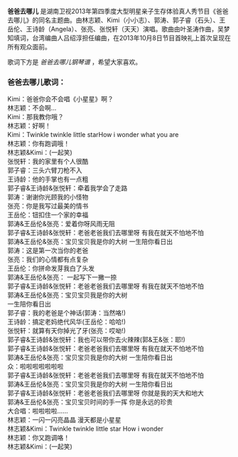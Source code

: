 

**爸爸去哪儿**
是湖南卫视2013年第四季度大型明星亲子生存体验真人秀节目《爸爸去哪儿》的同名主题曲。由林志颖、Kimi（小小志）、郭涛、郭子睿（石头）、王岳伦、王诗龄（Angela）、张亮、张悦轩（天天）演唱。歌曲由叶圣涛作曲，吴梦知填词，台湾编曲人吕绍淳担任编曲，在2013年10月8日节目首映礼上首次呈现在所有观众面前。

  
歌词下方是 _爸爸去哪儿钢琴谱_ ，希望大家喜欢。

### 爸爸去哪儿歌词：

Kimi：爸爸你会不会唱《小星星》啊？  
林志颖：不会啊...  
Kimi：那我教你哦？  
林志颖：好啊！  
Kimi：Twinkle twinkle little starHow i wonder what you are  
林志颖：你有跑调哦！  
林志颖&Kimi：(一起笑)  
张悦轩：我的家里有个人很酷  
郭子睿：三头六臂刀枪不入  
王诗龄：他的手掌也有一点粗  
郭子睿&王诗龄&张悦轩：牵着我学会了走路  
郭涛：谢谢你光顾我的小怪物  
张亮：你是我写过最美的情书  
王岳伦：钮扣住一个家的幸福  
郭涛&王岳伦&张亮：爱着你呀风雨无阻  
郭子睿&王诗龄&张悦轩：老爸老爸我们去哪里呀 有我在就天不怕地不怕  
郭涛&王岳伦&张亮：宝贝宝贝我是你的大树 一生陪你看日出  
郭涛：这是第一次当你的老爸  
张亮：我们的心情都有点复杂  
王岳伦：你拼命发芽我白了头发  
郭涛&王岳伦&张亮： 一起写下一撇一捺  
郭子睿&王诗龄&张悦轩：老爸老爸我们去哪里呀 有我在就天不怕地不怕  
郭涛&王岳伦&张亮：宝贝宝贝我是你的大树  
一生陪你看日出  
郭子睿：我的老爸是个神话(郭涛：当然咯!)  
王诗龄：搞定老妈绝代风华(王岳伦：哈哈!)  
张悦轩：就算有天你掉光了牙(张亮：哎呦!)  
郭子睿&王诗龄&张悦轩：我也可以带你去火辣辣(郭&王&张：耶!)  
郭子睿&王诗龄&张悦轩：老爸老爸我们去哪里呀 有我在就天不怕地不怕  
郭涛&王岳伦&张亮：宝贝宝贝我是你的大树 一生陪你看日出  
众：啦啦啦啦啦啦啦  
郭子睿&王诗龄&张悦轩：老爸老爸我们去哪里呀 有我在就天不怕地不怕  
郭涛&王岳伦&张亮：宝贝宝贝我是你的大树 一生陪你看日出  
郭子睿&王诗龄&张悦轩：老爸老爸我们去哪里呀 你就是我的天大和地大  
郭涛&王岳伦&张亮：宝贝宝贝时间的手一挥 你是永远的珍贵  
大合唱：啦啦啦啦......  
林志颖：一闪一闪亮晶晶 漫天都是小星星  
林志颖&Kimi：Twinkle twinkle little star How i wonder  
林志颖：你又跑调咯！  
林志颖&Kimi：(一起笑)

